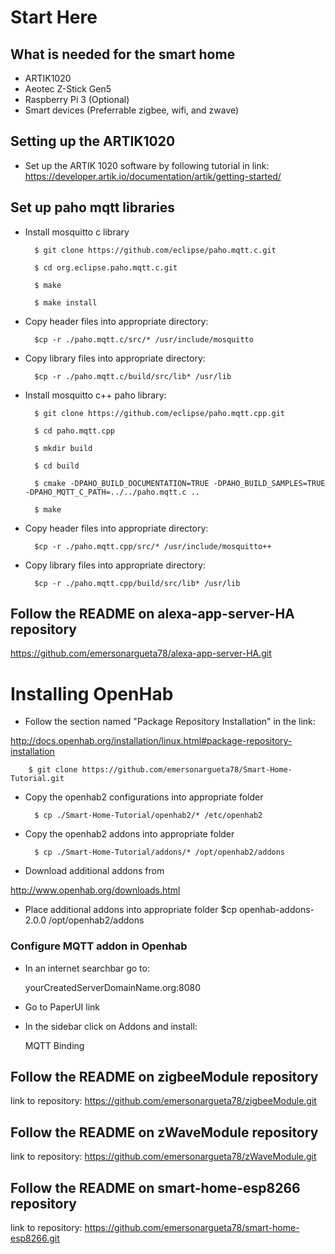# Start Here

## What is needed for the smart home

- ARTIK1020
- Aeotec Z-Stick Gen5
- Raspberry Pi 3 (Optional)
- Smart devices (Preferrable zigbee, wifi, and zwave)

## Setting up the ARTIK1020
- Set up the ARTIK 1020 software by following tutorial in link:
  https://developer.artik.io/documentation/artik/getting-started/
## Set up paho mqtt libraries

- Install mosquitto c library
    
	    $ git clone https://github.com/eclipse/paho.mqtt.c.git

	    $ cd org.eclipse.paho.mqtt.c.git

	    $ make

	    $ make install
    
- Copy header files into appropriate directory:
    
	    $cp -r ./paho.mqtt.c/src/* /usr/include/mosquitto 
    
- Copy library files into appropriate directory:
    
	    $cp -r ./paho.mqtt.c/build/src/lib* /usr/lib 

- Install mosquitto c++ paho library:
    
	    $ git clone https://github.com/eclipse/paho.mqtt.cpp.git

	    $ cd paho.mqtt.cpp

	    $ mkdir build

	    $ cd build

	    $ cmake -DPAHO_BUILD_DOCUMENTATION=TRUE -DPAHO_BUILD_SAMPLES=TRUE -DPAHO_MQTT_C_PATH=../../paho.mqtt.c ..

	    $ make
    
- Copy header files into appropriate directory:
    
	    $cp -r ./paho.mqtt.cpp/src/* /usr/include/mosquitto++ 
    
- Copy library files into appropriate directory:

	    $cp -r ./paho.mqtt.cpp/build/src/lib* /usr/lib 
    
## Follow the README on alexa-app-server-HA repository
https://github.com/emersonargueta78/alexa-app-server-HA.git
    
# Installing OpenHab
- Follow the section named "Package Repository Installation" in the link:

http://docs.openhab.org/installation/linux.html#package-repository-installation

		$ git clone https://github.com/emersonargueta78/Smart-Home-Tutorial.git
		
- Copy the openhab2 configurations into appropriate folder

		$ cp ./Smart-Home-Tutorial/openhab2/* /etc/openhab2

- Copy the openhab2 addons into appropriate folder

		$ cp ./Smart-Home-Tutorial/addons/* /opt/openhab2/addons
- Download additional addons from 

http://www.openhab.org/downloads.html

- Place additional addons into appropriate folder
	$cp openhab-addons-2.0.0 /opt/openhab2/addons

### Configure MQTT addon in Openhab
- In an internet searchbar go to:
	
	yourCreatedServerDomainName.org:8080
	
- Go to PaperUI link

- In the sidebar click on Addons and install:
	
	MQTT Binding


## Follow the README on zigbeeModule repository
   link to repository: https://github.com/emersonargueta78/zigbeeModule.git
   
## Follow the README on zWaveModule repository
   link to repository: https://github.com/emersonargueta78/zWaveModule.git

## Follow the README on smart-home-esp8266 repository
   link to repository: https://github.com/emersonargueta78/smart-home-esp8266.git
